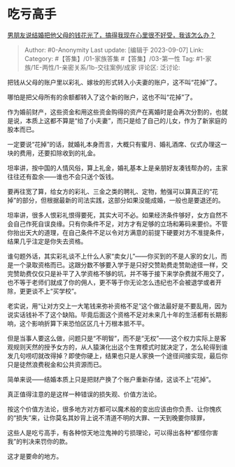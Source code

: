 # 吃亏高手
[男朋友说结婚把他父母的钱花光了，搞得我现在心里很不好受，我该怎么办？](https://www.zhihu.com/question/619847948/answer/3200297739)

> Author: #0-Anonymity
> Last update: [编辑于 2023-09-07]
> Link:
> Category: #【答集】/01-家族答集 #【答集】/03-第一性
> Tag: #1-家族/1E-两性/1-亲密关系/1b-交往案例/成家
> 评论区:
> 泛讨论:

把钱从父母的账户里以彩礼、嫁妆的形式转入小夫妻的账户，这不叫“花掉”了。

哪怕是把父母所有的余额都转入了这个新的账户，这也不叫“花掉”了。

作为婚前财产，这些资金和用这些资金购得的资产在离婚时是会再次分割的，也就是说，本质上这都不算是“给了小夫妻”，而只是给了自己的儿女，作为了新家庭的股本而已。

一定要说“花掉”的话，就婚礼本身而言，大概只有蜜月、婚礼酒席、仪式办理这一块的费用，还要扣除收到的礼金。

坦率讲，按中国的人情风俗，算上礼金，婚礼基本上是亲朋好友凑钱帮办的，主家往往还有盈余——谁也不会只送个饭钱。

要再往宽了算，给女方的彩礼、三金之类的聘礼、定物，勉强可以算真正的“花掉”的部分，但根据最新的司法实践，这部分如果没能成婚，一般也是要退还的。

坦率讲，很多人恨彩礼恨得要死，其实大可不必。如果经济条件够好，女方自然不会自己作死自误良缘。只有你条件不足，对方才有足够的立场和筹码来要价。不管你抬出天大的道理，在自己条件不足以令对方满意的前提下硬要对方不准提条件，结果几乎注定是你失去资格。

谁句题外话，其实彩礼谈不上什么人家“卖女儿”——你买到的不是人家的女儿，而是一个录取资格而已。这跟分数不够要入学于是只好交赞助费走赞助途径一样，交完赞助费仅仅只是补平了入学资格不够的坑，并不等于接下来学杂费就不用交了，也不等于老师们就成了你的佣人，更不等于你无论怎么违纪也不会被退学或者开除，更更谈不上“买学校”。

老实说，用“让对方交上一大笔钱来弥补资格不足”这个做法最好是不要乱用，因为说实话钱补不了这个缺陷。毕竟后面这个资格不足对未来几十年的生活都有长期影响，这个影响折算下来恐怕区区几十万根本抵不平。

但是当事人要这么做，问题只是“不明智”，而不是“无权”——这个权力实际上是客观规则天然的授予女方的，从人猿演化出这个生育模式时就决定了，怎么轮得到谁发几句唠叨就改得掉？即使你硬上，结果也只是人家换一个途径间接实现，最后你只是徒然浪费税金和公共资源而已。

简单来说——结婚本质上只是把财产换了个账户重新存储，这谈不上“花掉”。

真正值得注意的是这样一种错误的损失观、价值方法论。

按这个价值方法论，很多地方对方都可以魔术般的变出应该由你负责、让你愧疚的“损失”来，让你莫名其妙背上说不清道不明的大罪、一天到晚要你赎罪，

这些人是吃亏高手，有各种惊天地泣鬼神的亏损理论，可以得出各种“都怪你害我”的判决来罚你的款。

这才是要命的地方。
